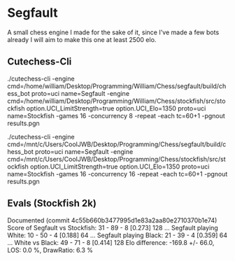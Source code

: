 # Segfault

A small chess engine I made for the sake of it, since I've made a few bots already I will aim to make this one at least 2500 elo.

## Cutechess-Cli
./cutechess-cli -engine cmd=/home/william/Desktop/Programming/William/Chess/segfault/build/chess_bot proto=uci name=Segfault -engine cmd=/home/william/Desktop/Programming/William/Chess/stockfish/src/stockfish option.UCI_LimitStrength=true option.UCI_Elo=1350 proto=uci name=Stockfish -games 16 -concurrency 8 -repeat -each tc=60+1 -pgnout results.pgn

./cutechess-cli -engine cmd=/mnt/c/Users/CoolJWB/Desktop/Programming/Chess/segfault/build/chess_bot proto=uci name=Segfault -engine cmd=/mnt/c/Users/CoolJWB/Desktop/Programming/Chess/stockfish/src/stockfish option.UCI_LimitStrength=true option.UCI_Elo=1350 proto=uci name=Stockfish -games 16 -concurrency 16 -repeat -each tc=60+1 -pgnout results.pgn


## Evals (Stockfish 2k)

Documented (commit 4c55b660b3477995d1e83a2aa80e2710370b1e74)
Score of Segfault vs Stockfish: 31 - 89 - 8  [0.273] 128
...      Segfault playing White: 10 - 50 - 4  [0.188] 64
...      Segfault playing Black: 21 - 39 - 4  [0.359] 64
...      White vs Black: 49 - 71 - 8  [0.414] 128
Elo difference: -169.8 +/- 66.0, LOS: 0.0 %, DrawRatio: 6.3 %